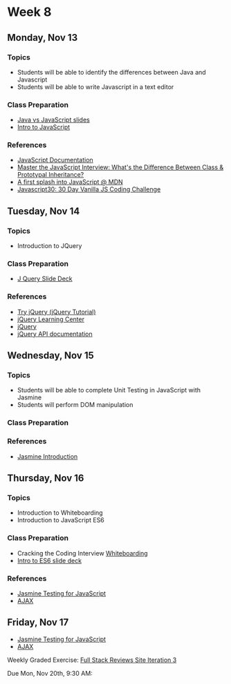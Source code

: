 # Week 8

## Monday, Nov 13

### Topics

- Students will be able to identify the differences between Java and Javascript
- Students will be able to write Javascript in a text editor

### Class Preparation

- [Java vs JavaScript slides](https://wecancodeit.github.io/java-slides/web/java-vs-javascript/)
- [Intro to JavaScript](https://wecancodeit.github.io/java-slides/frontend/javascript/#/)


### References

- [JavaScript Documentation](http://devdocs.io/javascript/)
- [Master the JavaScript Interview: What's the Difference Between Class & Prototypal Inheritance?](https://medium.com/javascript-scene/master-the-javascript-interview-what-s-the-difference-between-class-prototypal-inheritance-e4cd0a7562e9)
- [A first splash into JavaScript @ MDN](https://developer.mozilla.org/en-US/docs/Learn/JavaScript/First_steps/A_first_splash)
- [Javascript30: 30 Day Vanilla JS Coding Challenge](https://javascript30.com/)


## Tuesday, Nov 14

### Topics

- Introduction to JQuery

### Class Preparation
- [J Query Slide Deck](https://wecancodeit.github.io/java-slides/frontend/jquery/#/)


### References

- [Try jQuery (jQuery Tutorial)](http://try.jquery.com/)
- [jQuery Learning Center](http://learn.jquery.com/)
- [jQuery](https://jquery.com/)
- [jQuery API documentation](http://api.jquery.com/)


## Wednesday, Nov 15

### Topics

- Students will be able to complete Unit Testing in JavaScript with Jasmine
- Students will perform DOM manipulation

### Class Preparation

### References

- [Jasmine Introduction](https://jasmine.github.io/2.0/introduction.html)

## Thursday, Nov 16

### Topics

- Introduction to Whiteboarding
- Introduction to JavaScript ES6 

### Class Preparation

- Cracking the Coding Interview [Whiteboarding](https://www.youtube.com/watch?v=_rNNvRDMBWc)
- [Intro to ES6 slide deck](https://wecancodeit.github.io/java-slides/frontend/es2015/#/)

### References

- [Jasmine Testing for JavaScript](https://wecancodeit.github.io/java-slides/frontend/javascript-testing/#/)
- [AJAX](https://wecancodeit.github.io/java-slides/frontend/ajax/#/)

## Friday, Nov 17

- [Jasmine Testing for JavaScript](https://wecancodeit.github.io/java-slides/frontend/javascript-testing/#/)
- [AJAX](https://wecancodeit.github.io/java-slides/frontend/ajax/#/)

Weekly Graded Exercise: [Full Stack Reviews Site Iteration 3](../exercises/reviews-iteration-3/)

Due Mon, Nov 20th, 9:30 AM: 
